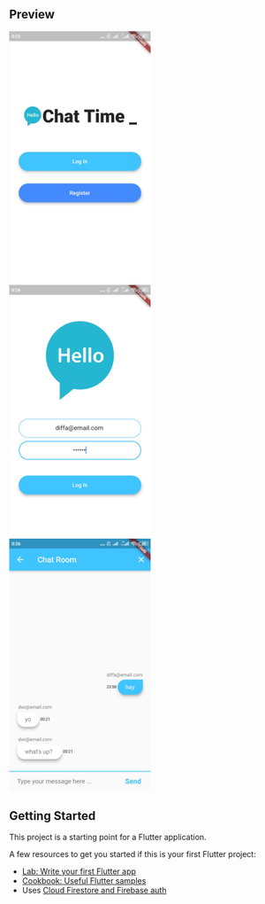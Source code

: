 ## Preview
<img src="https://github.com/ddiffa/Simple_Chat/blob/master/screenshot/1.jpg"
width="256">&nbsp;&nbsp;&nbsp;
<img src="https://github.com/ddiffa/Simple_Chat/blob/master/screenshot/2.jpg"
width="256">&nbsp;&nbsp;&nbsp;
<img src="https://github.com/ddiffa/Simple_Chat/blob/master/screenshot/3.jpg"
width="256">&nbsp;&nbsp;&nbsp;

## Getting Started

This project is a starting point for a Flutter application.

A few resources to get you started if this is your first Flutter project:

- [Lab: Write your first Flutter app](https://flutter.dev/docs/get-started/codelab)
- [Cookbook: Useful Flutter samples](https://flutter.dev/docs/cookbook)
- Uses [Cloud Firestore and Firebase auth](https://firebase.google.com/docs/reference)
